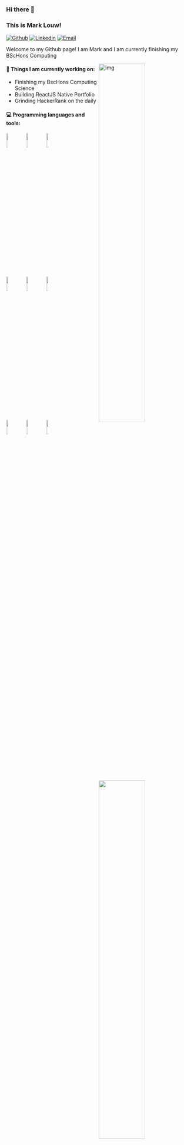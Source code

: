### Hi there 👋 
### This is Mark Louw!

[![Github](https://img.shields.io/badge/-Github-000?style=flat&logo=Github&logoColor=white)](https://github.com/nekosantk)
[![Linkedin](https://img.shields.io/badge/-LinkedIn-blue?style=flat&logo=Linkedin&logoColor=white)](https://www.linkedin.com/in/nekosantk/)
[![Email](https://img.shields.io/badge/-Gmail-c14438?style=flat&logo=Gmail&logoColor=white)](mailto:louw.mark@yahoo.com)

Welcome to my Github page! I am Mark and I am currently finishing my BScHons Computing 

<img align="right" alt="img" src="https://user-images.githubusercontent.com/24228731/112367346-72b69d00-8ce2-11eb-8ecc-06d90452176f.jpg" width="50%" height="auto" />


#### 🌱 Things I am currently working on: 
- Finishing my BscHons Computing Science 
- Building ReactJS Native Portfolio
- Grinding HackerRank on the daily

#### :computer: Programming languages and tools: 
<p>
	<img width="50%" align="right" src="https://github-readme-stats.vercel.app/api?username=nekosantk&show_icons=true&hide_border=true" />

<code><img width="10%" src="https://www.vectorlogo.zone/logos/ruby-lang/ruby-lang-ar21.svg"></code>
<code><img width="10%" src="https://www.vectorlogo.zone/logos/dotnet/dotnet-ar21.svg"></code>
<code><img width="10%" src="https://www.vectorlogo.zone/logos/java/java-ar21.svg"></code>
<br />
<code><img width="10%" src="https://www.vectorlogo.zone/logos/mysql/mysql-ar21.svg"></code>
<code><img width="10%" src="https://www.vectorlogo.zone/logos/angular/angular-ar21.svg"></code>
<code><img width="10%" src="https://www.vectorlogo.zone/logos/unity3d/unity3d-ar21.svg"></code>
<br />
<code><img width="10%" src="https://www.vectorlogo.zone/logos/sap/sap-ar21.svg"></code>
<code><img width="10%" src="https://www.vectorlogo.zone/logos/visualstudio_code/visualstudio_code-ar21.svg"></code>
<code><img width="10%" src="https://www.vectorlogo.zone/logos/github/github-ar21.svg"></code>
</p>
